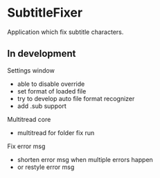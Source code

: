 # SubtitleFixer
Application which fix subtitle characters.

## In development
Settings window
 - able to disable override 
 - set format of loaded file
 - try to develop auto file format recognizer
 - add .sub support
 
Multitread core
 - multitread for folder fix run

Fix error msg
 - shorten error msg when multiple errors happen
 - or restyle error msg
